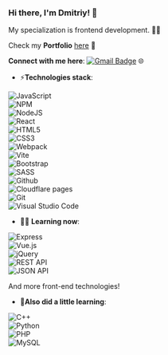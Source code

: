 ### Hi there, I'm **Dmitriy**! 👋  
My specialization is frontend development. 🧑‍💻  

Check my **Portfolio** [here](https://github.com/jkenix/jkenix.github.io/blob/main/README.md) 💼

**Connect with me here**:
[![Gmail Badge](https://img.shields.io/badge/-jkenixx@gmail.com-c14438?style=flat-square&logo=Gmail&logoColor=white&link=mailto:jkenixx@gmail.com)](mailto:jkenixx@gmail.com)  🌐

- ⚡**Technologies stack**:  

![JavaScript](https://img.shields.io/badge/javascript-%23323330.svg?style=for-the-badge&logo=javascript&logoColor=%23F7DF1E)  
![NPM](https://img.shields.io/badge/NPM-%23CB3837.svg?style=for-the-badge&logo=npm&logoColor=white)  
![NodeJS](https://img.shields.io/badge/node.js-6DA55F?style=for-the-badge&logo=node.js&logoColor=white)  
![React](https://img.shields.io/badge/React-20232A?style=for-the-badge&logo=react&logoColor=61DAFB)  
![HTML5](https://img.shields.io/badge/html5-%23E34F26.svg?style=for-the-badge&logo=html5&logoColor=white)  
![CSS3](https://img.shields.io/badge/css3-%231572B6.svg?style=for-the-badge&logo=css3&logoColor=white)  
![Webpack](https://img.shields.io/badge/webpack-black?style=for-the-badge&logo=webpack)  
![Vite](https://img.shields.io/badge/vite-grey?style=for-the-badge&logo=vite)  
![Bootstrap](https://img.shields.io/badge/bootstrap-grey?style=for-the-badge&logo=bootstrap)  
![SASS](https://img.shields.io/badge/SASS-hotpink.svg?style=for-the-badge&logo=SASS&logoColor=white)  
![Github](https://img.shields.io/badge/github-grey?style=for-the-badge&logo=github)  
![Cloudflare pages](https://img.shields.io/badge/cloudflare%20pages-grey?style=for-the-badge&logo=cloudflare%20pages)  
![Git](https://img.shields.io/badge/git-grey?style=for-the-badge&logo=git)  
![Visual Studio Code](https://img.shields.io/badge/Visual%20Studio%20Code-0078d7.svg?style=for-the-badge&logo=visual-studio-code&logoColor=white)  

- 👨‍🎓 **Learning now**:  

![Express](https://img.shields.io/badge/express-grey?style=for-the-badge&logo=express)  
![Vue.js](https://img.shields.io/badge/VUE.js-0b4e22?style=for-the-badge&logo=VUE.js)  
![jQuery](https://img.shields.io/badge/jquery-grey?style=for-the-badge&logo=jquery)   
![REST API](https://img.shields.io/badge/rest%20api-blue?style=for-the-badge)  
![JSON API](https://img.shields.io/badge/JSON%20API-0b4e22?style=for-the-badge&logo=JSON)  

And more front-end technologies!  

- 🚀**Also did a little learning**:  

![C++](https://img.shields.io/badge/C%2B%2B-00599C?style=for-the-badge&logo=c%2B%2B&logoColor=white)  
![Python](https://img.shields.io/badge/Python-14354C?style=for-the-badge&logo=python&logoColor=white)  
![PHP](https://img.shields.io/badge/php-grey?style=for-the-badge&logo=php)  
![MySQL](https://img.shields.io/badge/mysql-%2300f.svg?style=for-the-badge&logo=mysql&logoColor=white)  

